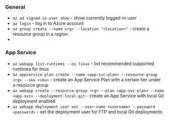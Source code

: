 
### General
- `az ad signed-in-user show` - show currently logged-in user
- `az login` - log in to Azure account
- `az group create --name <rg> --location "<location>"` - create a resource group in a region
- 

### App Service
- `az webapp list-runtimes --os linux` - list recommended supported runtimes for linux
- `az appservice plan create --name <app-svc-plan> --resource-group <rg> --sku <sku>` - create an App Service Plan with a certain tier under a resource group 
- `az webapp create --resource-group <rg> --plan <app-svc-plan> --name <app-svc> --deployment-local-git` - create an App Service with local Git deployment enabled
- `az webapp deployment user set --user-name <username> --password <password>` - set the deployment user for FTP and local Git deployments
